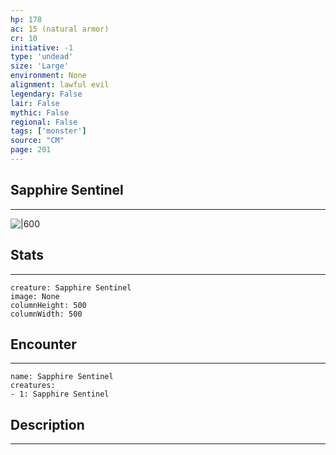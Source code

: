 ```yaml
---
hp: 178
ac: 15 (natural armor)
cr: 10
initiative: -1
type: 'undead'    
size: 'Large'
environment: None
alignment: lawful evil
legendary: False
lair: False
mythic: False
regional: False
tags: ['monster']
source: "CM"
page: 201
---
```


## Sapphire Sentinel
---

![|600](D:/Program%20Files/5e.tools/img/bestiary/CM/Sapphire%20Sentinel.jpg)

## Stats
---

```statblock
creature: Sapphire Sentinel
image: None
columnHeight: 500
columnWidth: 500
```

## Encounter
---

```encounter-table
name: Sapphire Sentinel
creatures:
- 1: Sapphire Sentinel
```

## Description
---




